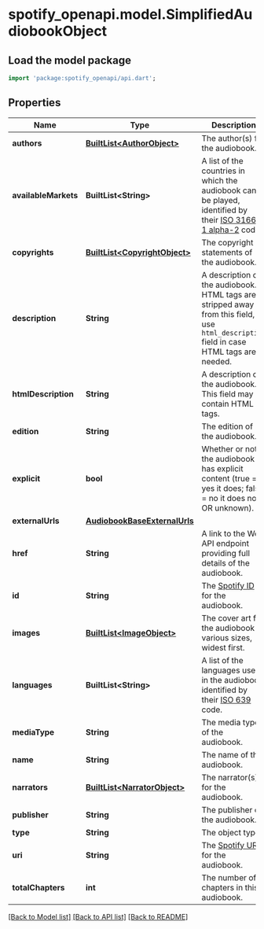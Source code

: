 # spotify_openapi.model.SimplifiedAudiobookObject

## Load the model package
```dart
import 'package:spotify_openapi/api.dart';
```

## Properties
Name | Type | Description | Notes
------------ | ------------- | ------------- | -------------
**authors** | [**BuiltList&lt;AuthorObject&gt;**](AuthorObject.md) | The author(s) for the audiobook.  | 
**availableMarkets** | **BuiltList&lt;String&gt;** | A list of the countries in which the audiobook can be played, identified by their [ISO 3166-1 alpha-2](http://en.wikipedia.org/wiki/ISO_3166-1_alpha-2) code.  | 
**copyrights** | [**BuiltList&lt;CopyrightObject&gt;**](CopyrightObject.md) | The copyright statements of the audiobook.  | 
**description** | **String** | A description of the audiobook. HTML tags are stripped away from this field, use `html_description` field in case HTML tags are needed.  | 
**htmlDescription** | **String** | A description of the audiobook. This field may contain HTML tags.  | 
**edition** | **String** | The edition of the audiobook.  | [optional] 
**explicit** | **bool** | Whether or not the audiobook has explicit content (true = yes it does; false = no it does not OR unknown).  | 
**externalUrls** | [**AudiobookBaseExternalUrls**](AudiobookBaseExternalUrls.md) |  | 
**href** | **String** | A link to the Web API endpoint providing full details of the audiobook.  | 
**id** | **String** | The [Spotify ID](/documentation/web-api/concepts/spotify-uris-ids) for the audiobook.  | 
**images** | [**BuiltList&lt;ImageObject&gt;**](ImageObject.md) | The cover art for the audiobook in various sizes, widest first.  | 
**languages** | **BuiltList&lt;String&gt;** | A list of the languages used in the audiobook, identified by their [ISO 639](https://en.wikipedia.org/wiki/ISO_639) code.  | 
**mediaType** | **String** | The media type of the audiobook.  | 
**name** | **String** | The name of the audiobook.  | 
**narrators** | [**BuiltList&lt;NarratorObject&gt;**](NarratorObject.md) | The narrator(s) for the audiobook.  | 
**publisher** | **String** | The publisher of the audiobook.  | 
**type** | **String** | The object type.  | 
**uri** | **String** | The [Spotify URI](/documentation/web-api/concepts/spotify-uris-ids) for the audiobook.  | 
**totalChapters** | **int** | The number of chapters in this audiobook.  | 

[[Back to Model list]](../README.md#documentation-for-models) [[Back to API list]](../README.md#documentation-for-api-endpoints) [[Back to README]](../README.md)


